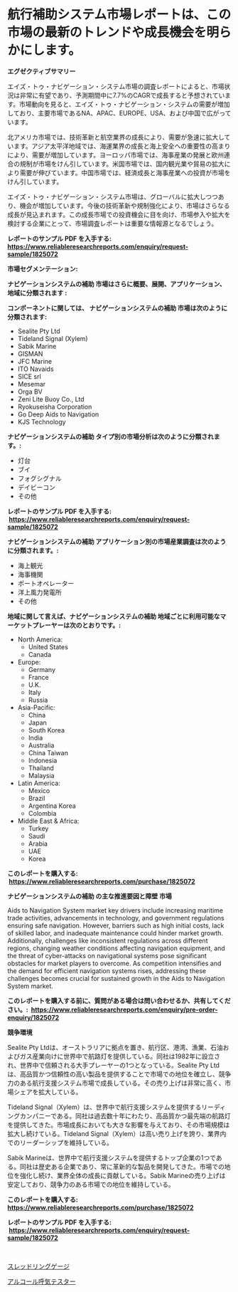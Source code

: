 <p><h1>航行補助システム市場レポートは、この市場の最新のトレンドや成長機会を明らかにします。</h1></p><p><strong>エグゼクティブサマリー</strong></p>
<p><p>エイズ・トゥ・ナビゲーション・システム市場の調査レポートによると、市場状況は非常に有望であり、予測期間中に7.7%のCAGRで成長すると予想されています。市場動向を見ると、エイズ・トゥ・ナビゲーション・システムの需要が増加しており、主要市場であるNA、APAC、EUROPE、USA、および中国で広がっています。</p><p>北アメリカ市場では、技術革新と航空業界の成長により、需要が急速に拡大しています。アジア太平洋地域では、海運業界の成長と海上安全への重要性の高まりにより、需要が増加しています。ヨーロッパ市場では、海事産業の発展と欧州連合の規制が市場をけん引しています。米国市場では、国内観光業や貿易の拡大により需要が伸びています。中国市場では、経済成長と海事産業への投資が市場をけん引しています。</p><p>エイズ・トゥ・ナビゲーション・システム市場は、グローバルに拡大しつつあり、機会が増加しています。今後の技術革新や規制強化により、市場はさらなる成長が見込まれます。この成長市場での投資機会に目を向け、市場参入や拡大を検討する企業にとって、市場調査レポートは重要な情報源となるでしょう。</p></p>
<p><strong>レポートのサンプル PDF を入手する: <a href="https://www.reliableresearchreports.com/enquiry/request-sample/1825072">https://www.reliableresearchreports.com/enquiry/request-sample/1825072</a></strong></p>
<p><strong>市場セグメンテーション:</strong></p>
<p><strong> ナビゲーションシステムの補助 市場はさらに概要、展開、アプリケーション、地域に分類されます :</strong></p>
<p><strong>コンポーネントに関しては、 ナビゲーションシステムの補助 市場は次のように分類されます: &nbsp;</strong></p>
<p><ul><li>Sealite Pty Ltd</li><li>Tideland Signal (Xylem)</li><li>Sabik Marine</li><li>GISMAN</li><li>JFC Marine</li><li>ITO Navaids</li><li>SICE srl</li><li>Mesemar</li><li>Orga BV</li><li>Zeni Lite Buoy Co., Ltd</li><li>Ryokuseisha Corporation</li><li>Go Deep Aids to Navigation</li><li>KJS Technology</li></ul></p>
<p><strong> ナビゲーションシステムの補助 タイプ別の市場分析は次のように分類されます。:</strong></p>
<p><ul><li>灯台</li><li>ブイ</li><li>フォグシグナル</li><li>デイビーコン</li><li>その他</li></ul></p>
<p><strong>レポートのサンプル PDF を入手する: &nbsp;<a href="https://www.reliableresearchreports.com/enquiry/request-sample/1825072">https://www.reliableresearchreports.com/enquiry/request-sample/1825072</a></strong></p>
<p><strong> ナビゲーションシステムの補助 アプリケーション別の市場産業調査は次のように分類されます。:</strong></p>
<p><ul><li>海上観光</li><li>海事機関</li><li>ポートオペレーター</li><li>洋上風力発電所</li><li>その他</li></ul></p>
<p><strong>地域に関して言えば、ナビゲーションシステムの補助 地域ごとに利用可能なマーケットプレーヤーは次のとおりです。:</strong></p>
<p><ul>
    <li>
        North America:
        <ul>
            <li>United States</li>
            <li>Canada</li>
        </ul>
    </li>
    <li>
        Europe:
        <ul>
            <li>Germany</li>
            <li>France</li>
            <li>U.K.</li>
            <li>Italy</li>
            <li>Russia</li>
        </ul>
    </li>
    <li>
        Asia-Pacific:
        <ul>
            <li>China</li>
            <li>Japan</li>
            <li>South Korea</li>
            <li>India</li>
            <li>Australia</li>
            <li>China Taiwan</li>
            <li>Indonesia</li>
            <li>Thailand</li>
            <li>Malaysia</li>
        </ul>
    </li>
    <li>
        Latin America:
        <ul>
            <li>Mexico</li>
            <li>Brazil</li>
            <li>Argentina Korea</li>
            <li>Colombia</li>
        </ul>
    </li>
    <li>
        Middle East & Africa:
        <ul>
            <li>Turkey</li>
            <li>Saudi</li>
            <li>Arabia</li>
            <li>UAE</li>
            <li>Korea</li>
        </ul>
    </li>
    </ul></p>
<p><strong>このレポートを購入する: &nbsp;<a href="https://www.reliableresearchreports.com/purchase/1825072">https://www.reliableresearchreports.com/purchase/1825072</a></strong></p>
<p><strong>ナビゲーションシステムの補助 の主な推進要因と障壁 市場</strong></p>
<p><p>Aids to Navigation System market key drivers include increasing maritime trade activities, advancements in technology, and government regulations ensuring safe navigation. However, barriers such as high initial costs, lack of skilled labor, and inadequate maintenance could hinder market growth. Additionally, challenges like inconsistent regulations across different regions, changing weather conditions affecting navigation equipment, and the threat of cyber-attacks on navigational systems pose significant obstacles for market players to overcome. As competition intensifies and the demand for efficient navigation systems rises, addressing these challenges becomes crucial for sustained growth in the Aids to Navigation System market.</p></p>
<p><strong>このレポートを購入する前に、質問がある場合は問い合わせるか、共有してください。:&nbsp; <a href="https://www.reliableresearchreports.com/enquiry/pre-order-enquiry/1825072">https://www.reliableresearchreports.com/enquiry/pre-order-enquiry/1825072</a></strong></p>
<p><strong>競争環境</strong></p>
<p><p>Sealite Pty Ltdは、オーストラリアに拠点を置き、航行区、港湾、漁業、石油およびガス産業向けに世界中で航路灯を提供している。同社は1982年に設立され、世界中で信頼される大手プレーヤーの1つとなっている。Sealite Pty Ltdは、高品質かつ信頼性の高い製品を提供することで市場での地位を確立し、競争力のある航行支援システム市場で成長している。その売り上げは非常に高く、市場シェアを拡大している。</p><p>Tideland Signal（Xylem）は、世界中で航行支援システムを提供するリーディングカンパニーである。同社は過去数十年にわたり、高品質かつ最先端の航路灯を提供してきた。市場成長においても大きな影響を与えており、その市場規模は拡大し続けている。Tideland Signal（Xylem）は高い売り上げを誇り、業界内でのリーダーシップを維持している。</p><p>Sabik Marineは、世界中で航行支援システムを提供するトップ企業の1つである。同社は歴史ある企業であり、常に革新的な製品を開発してきた。市場での地位を強化し続け、業界全体の成長に貢献している。Sabik Marineの売り上げは安定しており、競争力のある市場での地位を維持している。</p></p>
<p><strong>このレポートを購入する: &nbsp; <a href="https://www.reliableresearchreports.com/purchase/1825072">https://www.reliableresearchreports.com/purchase/1825072</a></strong></p>
<p><strong>レポートのサンプル PDF を入手する: &nbsp;<a href="https://www.reliableresearchreports.com/enquiry/request-sample/1825072">https://www.reliableresearchreports.com/enquiry/request-sample/1825072</a></strong><strong></strong></p>
<p>&nbsp;</p>
<p><p><a href="https://medium.com/@ryleebauch2023/%E7%B3%B8%E3%83%AA%E3%83%B3%E3%82%B0%E3%82%B2%E3%83%BC%E3%82%B8%E5%B8%82%E5%A0%B4%E8%AA%BF%E6%9F%BB%E3%83%AC%E3%83%9D%E3%83%BC%E3%83%88-%E3%81%9D%E3%81%AE%E6%AD%B4%E5%8F%B2%E3%81%A82031%E5%B9%B4%E3%81%BE%E3%81%A7%E3%81%AE%E4%BA%88%E6%B8%AC-74411a90fb23">スレッドリングゲージ</a></p><p><a href="https://medium.com/@alenaieme/%E3%82%A2%E3%83%AB%E3%82%B3%E3%83%BC%E3%83%AB-%E3%83%96%E3%83%AC%E3%82%B9-%E3%83%86%E3%82%B9%E3%82%BF%E3%83%BC%E3%81%AE%E5%B8%82%E5%A0%B4%E3%81%AF-%E5%B8%82%E5%A0%B4%E3%82%B7%E3%82%A7%E3%82%A2-%E3%82%B5%E3%82%A4%E3%82%BA-%E3%81%8A%E3%82%88%E3%81%B32031%E5%B9%B4%E3%81%BE%E3%81%A7%E3%81%AE%E4%BA%88%E6%B8%AC%E3%81%AB%E7%84%A6%E7%82%B9%E3%82%92%E5%BD%93%E3%81%A6%E3%81%A6%E3%81%84%E3%81%BE%E3%81%99-41b9dc0af99d">アルコール呼気テスター</a></p></p>